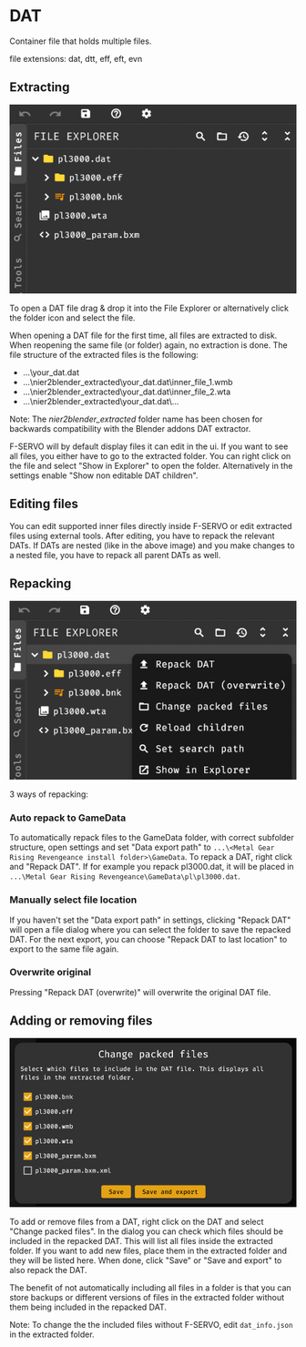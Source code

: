# DAT

Container file that holds multiple files.

file extensions: dat, dtt, eff, eft, evn

## Extracting

![file explorer](assets/help/img/file_explorer_dat.png)

To open a DAT file drag & drop it into the File Explorer or alternatively click the folder icon and select the file.

When opening a DAT file for the first time, all files are extracted to disk. When reopening the same file (or folder) again, no extraction is done.
The file structure of the extracted files is the following:

- ...\\your_dat.dat
- ...\\nier2blender_extracted\\your_dat.dat\\inner_file_1.wmb
- ...\\nier2blender_extracted\\your_dat.dat\\inner_file_2.wta
- ...\\nier2blender_extracted\\your_dat.dat\\...

Note: The *nier2blender_extracted* folder name has been chosen for backwards compatibility with the Blender addons DAT extractor.

F-SERVO will by default display files it can edit in the ui. If you want to see all files, you either have to go to the extracted folder. You can right click on the file and select "Show in Explorer" to open the folder.
Alternatively in the settings enable "Show non editable DAT children".

## Editing files

You can edit supported inner files directly inside F-SERVO or edit extracted files using external tools. After editing, you have to repack the relevant DATs.
If DATs are nested (like in the above image) and you make changes to a nested file, you have to repack all parent DATs as well.

## Repacking

![repack](assets/help/img/dat_context_menu.png)

3 ways of repacking:

### Auto repack to GameData

To automatically repack files to the GameData folder, with correct subfolder structure, open settings and set "Data export path" to
`...\<Metal Gear Rising Revengeance install folder>\GameData`. To repack a DAT, right click and "Repack DAT". If for example you repack pl3000.dat, it will
be placed in `...\Metal Gear Rising Revengeance\GameData\pl\pl3000.dat`.

### Manually select file location

If you haven't set the "Data export path" in settings, clicking "Repack DAT" will open a file dialog where you can select the folder to save the repacked DAT.
For the next export, you can choose "Repack DAT to last location" to export to the same file again.

### Overwrite original

Pressing "Repack DAT (overwrite)" will overwrite the original DAT file.

## Adding or removing files

![change packed files](assets/help/img/dat_change_packed_files.png)

To add or remove files from a DAT, right click on the DAT and select "Change packed files". In the dialog you can check which files should be included in the repacked DAT.
This will list all files inside the extracted folder. If you want to add new files, place them in the extracted folder and they will be listed here.
When done, click "Save" or "Save and export" to also repack the DAT.

The benefit of not automatically including all files in a folder is that you can store backups or different versions of files in the extracted folder without them being included in the repacked DAT.

Note: To change the the included files without F-SERVO, edit `dat_info.json` in the extracted folder.
